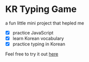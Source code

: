 # KR Typing Game
a fun little mini project that hepled me
- [x] practice JavaScript
- [x] learn Korean vocabulary
- [x] practice typing in Korean

Feel free to try it out [here](https://mracho-kr-typing.netlify.app/)

